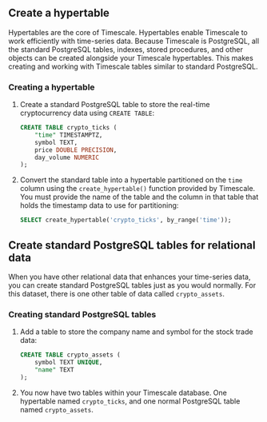 
## Create a hypertable

Hypertables are the core of Timescale. Hypertables enable Timescale to work
efficiently with time-series data. Because Timescale is PostgreSQL, all the
standard PostgreSQL tables, indexes, stored procedures, and other objects can be
created alongside your Timescale hypertables. This makes creating and working
with Timescale tables similar to standard PostgreSQL.

<Procedure>

### Creating a hypertable

1.  Create a standard PostgreSQL table to store the real-time cryptocurrency data
    using `CREATE TABLE`:

    ```sql
    CREATE TABLE crypto_ticks (
        "time" TIMESTAMPTZ,
        symbol TEXT,
        price DOUBLE PRECISION,
        day_volume NUMERIC
    );
    ```

1.  Convert the standard table into a hypertable partitioned on the `time`
    column using the `create_hypertable()` function provided by Timescale. You
    must provide the name of the table and the column in that table that holds
    the timestamp data to use for partitioning:

    ```sql
    SELECT create_hypertable('crypto_ticks', by_range('time'));
    ```

</Procedure>

## Create standard PostgreSQL tables for relational data

When you have other relational data that enhances your time-series data, you can
create standard PostgreSQL tables just as you would normally. For this dataset,
there is one other table of data called `crypto_assets`.

<Procedure>

### Creating standard PostgreSQL tables

1.  Add a table to store the company name and symbol for the stock trade data:

    ```sql
    CREATE TABLE crypto_assets (
        symbol TEXT UNIQUE,
        "name" TEXT
    );
    ```

1.  You now have two tables within your Timescale database. One hypertable
    named `crypto_ticks`, and one normal PostgreSQL table named `crypto_assets`.

</Procedure>
